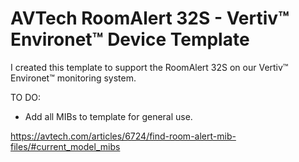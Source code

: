 # AVTech RoomAlert 32S - Vertiv™ Environet™ Device Template

I created this template to support the RoomAlert 32S on our Vertiv™ Environet™ monitoring system.

TO DO:
- Add all MIBs to template for general use.

https://avtech.com/articles/6724/find-room-alert-mib-files/#current_model_mibs
